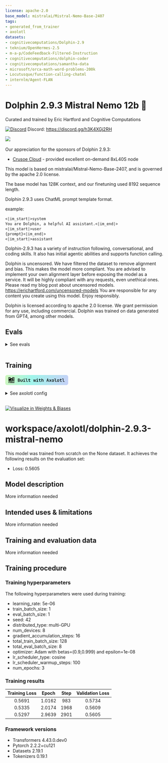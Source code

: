 ```yaml
---
license: apache-2.0
base_model: mistralai/Mistral-Nemo-Base-2407
tags:
- generated_from_trainer
- axolotl
datasets:
- cognitivecomputations/Dolphin-2.9
- teknium/OpenHermes-2.5
- m-a-p/CodeFeedback-Filtered-Instruction
- cognitivecomputations/dolphin-coder
- cognitivecomputations/samantha-data
- microsoft/orca-math-word-problems-200k
- Locutusque/function-calling-chatml
- internlm/Agent-FLAN
---
```


# Dolphin 2.9.3 Mistral Nemo 12b 🐬

Curated and trained by Eric Hartford and Cognitive Computations

[![Discord](https://img.shields.io/discord/1156064224225808488?logo=Discord&logoColor=%23ffffff&label=Discord&link=https%3A%2F%2Fdiscord.gg%2FtCMkMDDHwm)](https://discord.gg/h3K4XGj2RH)
Discord: https://discord.gg/h3K4XGj2RH

<img src="https://cdn-uploads.huggingface.co/production/uploads/63111b2d88942700629f5771/ldkN1J0WIDQwU4vutGYiD.png" width="600" />

Our appreciation for the sponsors of Dolphin 2.9.3:
- [Crusoe Cloud](https://crusoe.ai/) - provided excellent on-demand 8xL40S node

This model is based on mistralai/Mistral-Nemo-Base-2407, and is governed by the apache 2.0 license.

The base model has 128K context, and our finetuning used 8192 sequence length.

Dolphin 2.9.3 uses ChatML prompt template format.

example:

```
<|im_start|>system
You are Dolphin, a helpful AI assistant.<|im_end|>
<|im_start|>user
{prompt}<|im_end|>
<|im_start|>assistant

```

Dolphin-2.9.3 has a variety of instruction following, conversational, and coding skills. It also has initial agentic abilities and supports function calling.

Dolphin is uncensored. We have filtered the dataset to remove alignment and bias. This makes the model more compliant. You are advised to implement your own alignment layer before exposing the model as a service. It will be highly compliant with any requests, even unethical ones. Please read my blog post about uncensored models. https://erichartford.com/uncensored-models You are responsible for any content you create using this model. Enjoy responsibly.

Dolphin is licensed according to apache 2.0 license.  We grant permission for any use, including commercial. Dolphin was trained on data generated from GPT4, among other models.

## Evals

<details><summary>See evals</summary>
  
```
|                           Tasks                           |Version|Filter|n-shot|        Metric         |   |Value |   |Stderr|
|-----------------------------------------------------------|-------|------|-----:|-----------------------|---|-----:|---|------|
|leaderboard                                                |N/A    |none  |     0|acc                    |↑  |0.3437|±  |0.0043|
|                                                           |       |none  |     0|acc_norm               |↑  |0.5076|±  |0.0053|
|                                                           |       |none  |     0|exact_match            |↑  |0.0536|±  |0.0061|
|                                                           |       |none  |     0|inst_level_loose_acc   |↑  |0.4388|±  |N/A   |
|                                                           |       |none  |     0|inst_level_strict_acc  |↑  |0.3741|±  |N/A   |
|                                                           |       |none  |     0|prompt_level_loose_acc |↑  |0.3105|±  |0.0199|
|                                                           |       |none  |     0|prompt_level_strict_acc|↑  |0.2477|±  |0.0186|
| - leaderboard_bbh                                         |N/A    |none  |     3|acc_norm               |↑  |0.5549|±  |0.0061|
|  - leaderboard_bbh_boolean_expressions                    |      0|none  |     3|acc_norm               |↑  |0.8640|±  |0.0217|
|  - leaderboard_bbh_causal_judgement                       |      0|none  |     3|acc_norm               |↑  |0.6417|±  |0.0352|
|  - leaderboard_bbh_date_understanding                     |      0|none  |     3|acc_norm               |↑  |0.6080|±  |0.0309|
|  - leaderboard_bbh_disambiguation_qa                      |      0|none  |     3|acc_norm               |↑  |0.6480|±  |0.0303|
|  - leaderboard_bbh_formal_fallacies                       |      0|none  |     3|acc_norm               |↑  |0.5360|±  |0.0316|
|  - leaderboard_bbh_geometric_shapes                       |      0|none  |     3|acc_norm               |↑  |0.5240|±  |0.0316|
|  - leaderboard_bbh_hyperbaton                             |      0|none  |     3|acc_norm               |↑  |0.6440|±  |0.0303|
|  - leaderboard_bbh_logical_deduction_five_objects         |      0|none  |     3|acc_norm               |↑  |0.4600|±  |0.0316|
|  - leaderboard_bbh_logical_deduction_seven_objects        |      0|none  |     3|acc_norm               |↑  |0.4680|±  |0.0316|
|  - leaderboard_bbh_logical_deduction_three_objects        |      0|none  |     3|acc_norm               |↑  |0.7000|±  |0.0290|
|  - leaderboard_bbh_movie_recommendation                   |      0|none  |     3|acc_norm               |↑  |0.8160|±  |0.0246|
|  - leaderboard_bbh_navigate                               |      0|none  |     3|acc_norm               |↑  |0.6040|±  |0.0310|
|  - leaderboard_bbh_object_counting                        |      0|none  |     3|acc_norm               |↑  |0.3680|±  |0.0306|
|  - leaderboard_bbh_penguins_in_a_table                    |      0|none  |     3|acc_norm               |↑  |0.5548|±  |0.0413|
|  - leaderboard_bbh_reasoning_about_colored_objects        |      0|none  |     3|acc_norm               |↑  |0.6320|±  |0.0306|
|  - leaderboard_bbh_ruin_names                             |      0|none  |     3|acc_norm               |↑  |0.7440|±  |0.0277|
|  - leaderboard_bbh_salient_translation_error_detection    |      0|none  |     3|acc_norm               |↑  |0.5280|±  |0.0316|
|  - leaderboard_bbh_snarks                                 |      0|none  |     3|acc_norm               |↑  |0.6292|±  |0.0363|
|  - leaderboard_bbh_sports_understanding                   |      0|none  |     3|acc_norm               |↑  |0.8040|±  |0.0252|
|  - leaderboard_bbh_temporal_sequences                     |      0|none  |     3|acc_norm               |↑  |0.4680|±  |0.0316|
|  - leaderboard_bbh_tracking_shuffled_objects_five_objects |      0|none  |     3|acc_norm               |↑  |0.2160|±  |0.0261|
|  - leaderboard_bbh_tracking_shuffled_objects_seven_objects|      0|none  |     3|acc_norm               |↑  |0.1160|±  |0.0203|
|  - leaderboard_bbh_tracking_shuffled_objects_three_objects|      0|none  |     3|acc_norm               |↑  |0.3000|±  |0.0290|
|  - leaderboard_bbh_web_of_lies                            |      0|none  |     3|acc_norm               |↑  |0.4880|±  |0.0317|
| - leaderboard_gpqa                                        |N/A    |none  |     0|acc_norm               |↑  |0.3146|±  |0.0135|
|  - leaderboard_gpqa_diamond                               |      1|none  |     0|acc_norm               |↑  |0.3182|±  |0.0332|
|  - leaderboard_gpqa_extended                              |      1|none  |     0|acc_norm               |↑  |0.3187|±  |0.0200|
|  - leaderboard_gpqa_main                                  |      1|none  |     0|acc_norm               |↑  |0.3080|±  |0.0218|
| - leaderboard_ifeval                                      |      2|none  |     0|inst_level_loose_acc   |↑  |0.4388|±  |N/A   |
|                                                           |       |none  |     0|inst_level_strict_acc  |↑  |0.3741|±  |N/A   |
|                                                           |       |none  |     0|prompt_level_loose_acc |↑  |0.3105|±  |0.0199|
|                                                           |       |none  |     0|prompt_level_strict_acc|↑  |0.2477|±  |0.0186|
|  - leaderboard_math_algebra_hard                          |      1|none  |     4|exact_match            |↑  |0.0749|±  |0.0150|
|  - leaderboard_math_counting_and_prob_hard                |      1|none  |     4|exact_match            |↑  |0.0244|±  |0.0140|
|  - leaderboard_math_geometry_hard                         |      1|none  |     4|exact_match            |↑  |0.0227|±  |0.0130|
| - leaderboard_math_hard                                   |N/A    |none  |     4|exact_match            |↑  |0.0536|±  |0.0061|
|  - leaderboard_math_intermediate_algebra_hard             |      1|none  |     4|exact_match            |↑  |0.0250|±  |0.0093|
|  - leaderboard_math_num_theory_hard                       |      1|none  |     4|exact_match            |↑  |0.0390|±  |0.0156|
|  - leaderboard_math_prealgebra_hard                       |      1|none  |     4|exact_match            |↑  |0.1295|±  |0.0242|
|  - leaderboard_math_precalculus_hard                      |      1|none  |     4|exact_match            |↑  |0.0296|±  |0.0146|
| - leaderboard_mmlu_pro                                    |    0.1|none  |     5|acc                    |↑  |0.3437|±  |0.0043|
| - leaderboard_musr                                        |N/A    |none  |     0|acc_norm               |↑  |0.4511|±  |0.0178|
|  - leaderboard_musr_murder_mysteries                      |      1|none  |     0|acc_norm               |↑  |0.5880|±  |0.0312|
|  - leaderboard_musr_object_placements                     |      1|none  |     0|acc_norm               |↑  |0.3438|±  |0.0297|
|  - leaderboard_musr_team_allocation                       |      1|none  |     0|acc_norm               |↑  |0.4240|±  |0.0313|

|         Groups         |Version|Filter|n-shot|        Metric         |   |Value |   |Stderr|
|------------------------|-------|------|-----:|-----------------------|---|-----:|---|------|
|leaderboard             |N/A    |none  |     0|acc                    |↑  |0.3437|±  |0.0043|
|                        |       |none  |     0|acc_norm               |↑  |0.5076|±  |0.0053|
|                        |       |none  |     0|exact_match            |↑  |0.0536|±  |0.0061|
|                        |       |none  |     0|inst_level_loose_acc   |↑  |0.4388|±  |N/A   |
|                        |       |none  |     0|inst_level_strict_acc  |↑  |0.3741|±  |N/A   |
|                        |       |none  |     0|prompt_level_loose_acc |↑  |0.3105|±  |0.0199|
|                        |       |none  |     0|prompt_level_strict_acc|↑  |0.2477|±  |0.0186|
| - leaderboard_bbh      |N/A    |none  |     3|acc_norm               |↑  |0.5549|±  |0.0061|
| - leaderboard_gpqa     |N/A    |none  |     0|acc_norm               |↑  |0.3146|±  |0.0135|
| - leaderboard_math_hard|N/A    |none  |     4|exact_match            |↑  |0.0536|±  |0.0061|
| - leaderboard_musr     |N/A    |none  |     0|acc_norm               |↑  |0.4511|±  |0.0178|
```

</details><br>

## Training

<!-- This model card has been generated automatically according to the information the Trainer had access to. You
should probably proofread and complete it, then remove this comment. -->

[<img src="https://raw.githubusercontent.com/axolotl-ai-cloud/axolotl/main/image/axolotl-badge-web.png" alt="Built with Axolotl" width="200" height="32"/>](https://github.com/axolotl-ai-cloud/axolotl)
<details><summary>See axolotl config</summary>

axolotl version: `0.4.1`
```yaml
base_model: /workspace/models/Mistral-Nemo-Base-2407
model_type: AutoModelForCausalLM
tokenizer_type: AutoTokenizer

load_in_8bit: false
# load_in_4bit: true
strict: false

datasets:
  - path: /workspace/datasets/dolphin-2.9.3/dolphin201-sharegpt2.jsonl
    type: sharegpt
    conversation: chatml
  - path: /workspace/datasets/dolphin-2.9.3/SystemChat_filtered_sharegpt.jsonl
    type: sharegpt
    conversation: chatml
  - path: /workspace/datasets/dolphin-2.9.3/SystemChat_multilingual_sharegpt.jsonl
    type: sharegpt
    conversation: chatml
  - path: /workspace/datasets/dolphin-2.9.3/dolphin-coder-translate-sharegpt2.jsonl
    type: sharegpt
    conversation: chatml
  - path: /workspace/datasets/dolphin-2.9.3/dolphin-coder-codegen-sharegpt2.jsonl
    type: sharegpt
    conversation: chatml
  - path: /workspace/datasets/dolphin-2.9.3/m-a-p_Code-Feedback-sharegpt-unfiltered.jsonl
    type: sharegpt
    conversation: chatml
  - path: /workspace/datasets/dolphin-2.9.3/m-a-p_CodeFeedback-Filtered-Instruction-sharegpt-unfiltered.jsonl
    type: sharegpt
    conversation: chatml
  - path: /workspace/datasets/dolphin-2.9.3/not_samantha_norefusals.jsonl
    type: sharegpt
    conversation: chatml
  - path: /workspace/datasets/dolphin-2.9.3/Orca-Math-resort-unfiltered.jsonl
    type: sharegpt
    conversation: chatml
  - path: /workspace/datasets/dolphin-2.9.3/agent_instruct_react_unfiltered.jsonl
    type: sharegpt  
    conversation: chatml
  - path: /workspace/datasets/dolphin-2.9.3/toolbench_instruct_j1s1_3k_unfiltered.jsonl
    type: sharegpt  
    conversation: chatml
  - path: /workspace/datasets/dolphin-2.9.3/toolbench_negative_unfiltered.jsonl
    type: sharegpt
    conversation: chatml
  - path: /workspace/datasets/dolphin-2.9.3/toolbench_react_10p_unfiltered.jsonl
    type: sharegpt
    conversation: chatml
  - path: /workspace/datasets/dolphin-2.9.3/toolbench_tflan_cot_30p_unfiltered.jsonl
    type: sharegpt
    conversation: chatml
  - path: /workspace/datasets/dolphin-2.9.3/openhermes200k_unfiltered.jsonl
    type: sharegpt 
    conversation: chatml

chat_template: chatml
# adapter: qlora
# lora_r: 128
# lora_alpha: 16
# lora_modules_to_save: [embed_tokens, lm_head]
# lora_dropout: 0.05
# lora_target_linear: true


unfrozen_parameters:
- ^lm_head.weight$
- ^model.embed_tokens.weight$
- input_layernorm
- model.norm
- post_attention_layernorm
- self_attn.rotary_emb
# mlp.down_proj layers
- model.layers.0.mlp.down_proj
- model.layers.1.mlp.down_proj
- model.layers.4.mlp.down_proj
- model.layers.37.mlp.down_proj
- model.layers.24.mlp.down_proj
- model.layers.2.mlp.down_proj
- model.layers.38.mlp.down_proj
- model.layers.35.mlp.down_proj
- model.layers.25.mlp.down_proj
- model.layers.6.mlp.down_proj
- model.layers.22.mlp.down_proj
- model.layers.23.mlp.down_proj
- model.layers.3.mlp.down_proj
- model.layers.21.mlp.down_proj
- model.layers.5.mlp.down_proj
- model.layers.28.mlp.down_proj
- model.layers.20.mlp.down_proj
- model.layers.26.mlp.down_proj
- model.layers.19.mlp.down_proj
- model.layers.34.mlp.down_proj
# mlp.gate_proj layers
- model.layers.2.mlp.gate_proj
- model.layers.1.mlp.gate_proj
- model.layers.3.mlp.gate_proj
- model.layers.5.mlp.gate_proj
- model.layers.4.mlp.gate_proj
- model.layers.35.mlp.gate_proj
- model.layers.36.mlp.gate_proj
- model.layers.37.mlp.gate_proj
- model.layers.38.mlp.gate_proj
- model.layers.34.mlp.gate_proj
- model.layers.33.mlp.gate_proj
- model.layers.8.mlp.gate_proj
- model.layers.32.mlp.gate_proj
- model.layers.6.mlp.gate_proj
- model.layers.28.mlp.gate_proj
- model.layers.26.mlp.gate_proj
- model.layers.30.mlp.gate_proj
- model.layers.23.mlp.gate_proj
- model.layers.29.mlp.gate_proj
- model.layers.27.mlp.gate_proj
# mlp.up_proj layers
- model.layers.3.mlp.up_proj
- model.layers.4.mlp.up_proj
- model.layers.6.mlp.up_proj
- model.layers.2.mlp.up_proj
- model.layers.5.mlp.up_proj
- model.layers.8.mlp.up_proj
- model.layers.10.mlp.up_proj
- model.layers.9.mlp.up_proj
- model.layers.7.mlp.up_proj
- model.layers.0.mlp.up_proj
- model.layers.17.mlp.up_proj
- model.layers.15.mlp.up_proj
- model.layers.22.mlp.up_proj
- model.layers.18.mlp.up_proj
- model.layers.16.mlp.up_proj
- model.layers.11.mlp.up_proj
- model.layers.21.mlp.up_proj
- model.layers.23.mlp.up_proj
- model.layers.20.mlp.up_proj
- model.layers.27.mlp.up_proj
# self_attn.k_proj layers
- model.layers.30.self_attn.k_proj
- model.layers.27.self_attn.k_proj
- model.layers.25.self_attn.k_proj
- model.layers.33.self_attn.k_proj
- model.layers.26.self_attn.k_proj
- model.layers.31.self_attn.k_proj
- model.layers.35.self_attn.k_proj
- model.layers.39.self_attn.k_proj
- model.layers.22.self_attn.k_proj
- model.layers.24.self_attn.k_proj
- model.layers.21.self_attn.k_proj
- model.layers.28.self_attn.k_proj
- model.layers.23.self_attn.k_proj
- model.layers.36.self_attn.k_proj
- model.layers.20.self_attn.k_proj
- model.layers.37.self_attn.k_proj
- model.layers.29.self_attn.k_proj
- model.layers.32.self_attn.k_proj
- model.layers.16.self_attn.k_proj
- model.layers.18.self_attn.k_proj
# self_attn.o_proj layers
- model.layers.7.self_attn.o_proj
- model.layers.6.self_attn.o_proj
- model.layers.9.self_attn.o_proj
- model.layers.5.self_attn.o_proj
- model.layers.27.self_attn.o_proj
- model.layers.26.self_attn.o_proj
- model.layers.4.self_attn.o_proj
- model.layers.31.self_attn.o_proj
- model.layers.8.self_attn.o_proj
- model.layers.16.self_attn.o_proj
- model.layers.3.self_attn.o_proj
- model.layers.10.self_attn.o_proj
- model.layers.18.self_attn.o_proj
- model.layers.33.self_attn.o_proj
- model.layers.17.self_attn.o_proj
- model.layers.32.self_attn.o_proj
- model.layers.30.self_attn.o_proj
- model.layers.2.self_attn.o_proj
- model.layers.15.self_attn.o_proj
- model.layers.11.self_attn.o_proj
# self_attn.q_proj layers
- model.layers.14.self_attn.q_proj
- model.layers.11.self_attn.q_proj
- model.layers.15.self_attn.q_proj
- model.layers.9.self_attn.q_proj
- model.layers.8.self_attn.q_proj
- model.layers.18.self_attn.q_proj
- model.layers.12.self_attn.q_proj
- model.layers.13.self_attn.q_proj
- model.layers.19.self_attn.q_proj
- model.layers.16.self_attn.q_proj
- model.layers.10.self_attn.q_proj
- model.layers.17.self_attn.q_proj
- model.layers.7.self_attn.q_proj
- model.layers.5.self_attn.q_proj
- model.layers.20.self_attn.q_proj
- model.layers.3.self_attn.q_proj
- model.layers.26.self_attn.q_proj
- model.layers.27.self_attn.q_proj
- model.layers.28.self_attn.q_proj
- model.layers.33.self_attn.q_proj
# self_attn.v_proj layers
- model.layers.27.self_attn.v_proj
- model.layers.20.self_attn.v_proj
- model.layers.24.self_attn.v_proj
- model.layers.25.self_attn.v_proj
- model.layers.30.self_attn.v_proj
- model.layers.2.self_attn.v_proj
- model.layers.23.self_attn.v_proj
- model.layers.22.self_attn.v_proj
- model.layers.26.self_attn.v_proj
- model.layers.33.self_attn.v_proj
- model.layers.37.self_attn.v_proj
- model.layers.7.self_attn.v_proj
- model.layers.4.self_attn.v_proj
- model.layers.18.self_attn.v_proj
- model.layers.31.self_attn.v_proj
- model.layers.17.self_attn.v_proj
- model.layers.35.self_attn.v_proj
- model.layers.32.self_attn.v_proj
- model.layers.21.self_attn.v_proj
- model.layers.3.self_attn.v_proj



dataset_prepared_path:  /workspace/axolotl/dolph-2.9.3-nemo-prepared
val_set_size: 0.01
output_dir: /workspace/axolotl/dolphin-2.9.3-mistral-nemo

sequence_len: 8192
sample_packing: true
pad_to_sequence_len: true

wandb_project: dolphin-2.9.3-Mistral-nemo
wandb_watch:
wandb_run_id:
wandb_log_model:

gradient_accumulation_steps: 16
micro_batch_size: 1
num_epochs: 3
optimizer: adamw_torch
lr_scheduler: cosine
learning_rate: 5e-6
train_on_inputs: false
group_by_length: false
bf16: auto
fp16:
tf32:

gradient_checkpointing: true
gradient_checkpointing_kwargs:
  use_reentrant: false
early_stopping_patience:
resume_from_checkpoint:
logging_steps: 1
xformers_attention:
flash_attention: true

warmup_steps: 100
# evals_per_epoch: 4
eval_table_size:
saves_per_epoch: 1
save_total_limit: 2
save_steps:
debug:
deepspeed: deepspeed_configs/zero3_bf16.json
weight_decay: 0.1
special_tokens:
  eos_token: "<|im_end|>"
  pad_token: "<pad>"
  bos_token: "<s>"
  unk_token: "<unk>"
tokens:
  - "<|im_start|>"


# fsdp:
#   - full_shard
#   - auto_wrap
# fsdp_config:
#   fsdp_limit_all_gathers: true
#   fsdp_sync_module_states: true
#   fsdp_offload_params: true
#   fsdp_use_orig_params: false
#   fsdp_cpu_ram_efficient_loading: true
#   fsdp_transformer_layer_cls_to_wrap: MixtralSparseMoeBlock
#   fsdp_state_dict_type: FULL_STATE_DICT
#   fsdp_auto_wrap_policy: TRANSFORMER_BASED_WRAP
#   fsdp_sharding_strategy: FULL_SHARD
#   fsdp_forward_prefetch: false
#   fsdp_backward_prefetch: BACKWARD_PRE
```

</details><br>

[<img src="https://raw.githubusercontent.com/wandb/assets/main/wandb-github-badge-28.svg" alt="Visualize in Weights & Biases" width="200" height="32"/>](https://wandb.ai/ehartford/dolphin-2.9.3-Mistral-nemo/runs/c23odyoj)
# workspace/axolotl/dolphin-2.9.3-mistral-nemo

This model was trained from scratch on the None dataset.
It achieves the following results on the evaluation set:
- Loss: 0.5605

## Model description

More information needed

## Intended uses & limitations

More information needed

## Training and evaluation data

More information needed

## Training procedure

### Training hyperparameters

The following hyperparameters were used during training:
- learning_rate: 5e-06
- train_batch_size: 1
- eval_batch_size: 1
- seed: 42
- distributed_type: multi-GPU
- num_devices: 8
- gradient_accumulation_steps: 16
- total_train_batch_size: 128
- total_eval_batch_size: 8
- optimizer: Adam with betas=(0.9,0.999) and epsilon=1e-08
- lr_scheduler_type: cosine
- lr_scheduler_warmup_steps: 100
- num_epochs: 3

### Training results

| Training Loss | Epoch  | Step | Validation Loss |
|:-------------:|:------:|:----:|:---------------:|
| 0.5691        | 1.0162 | 983  | 0.5734          |
| 0.5335        | 2.0174 | 1968 | 0.5609          |
| 0.5297        | 2.9639 | 2901 | 0.5605          |


### Framework versions

- Transformers 4.43.0.dev0
- Pytorch 2.2.2+cu121
- Datasets 2.19.1
- Tokenizers 0.19.1
